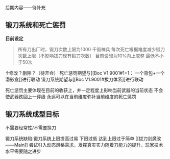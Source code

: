 后期内容——待补充
## 锻刀系统和死亡惩罚
**目前设定**
>所有刀出厂时，锻刀次数上限为1000 千锻神兵
每次死亡根据难度减少锻刀次数上限（不影响拔刀现有锻刀次数）
目前设想为10%向上取整 最低不小于50次

↑修改？删除？（待开会）
死亡惩罚期望与[[Boc V1.9001#1+1： 一个背包+一个潜影盒]]进行联动
锻刀系统期望与[[Boc V1.9001#拔刀体系]]进行联动

死亡惩罚主要体现在目前的收获上，并一定程度上影响当前武器的当前状态
不会使武器跌回上一评级
永远可以在当前维度弥补当前维度的死亡惩罚

## 锻刀系统成型目标
不需要经常性/不需要换刀

锻刀系统缺陷:锻刀系统上限提高过易 下限过低 达到上限过于简单
[[拔刀剑魔改——Main]]
尝试引入动态风格需求，发挥真实实力随着刀能力的提升，玩家技术水平需要随之进步

